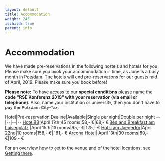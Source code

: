 ```yaml
--- 
layout: default 
title: Accommodation
weight: 245
ischild: true
parent: info
---
```


# Accommodation 

We have made pre-reservations in the following hostels and hotels for you. Please make sure you book your accommodation in time, as June is a busy month in Potsdam. The hotels will end pre-reservations for our guests mid of April, 2019. Please make sure you book before! 

**Please note:**
To have access to our **special conditions** please name the **code "RSE Konferenz 2019" with your reservation (via email or telephone)**. Also, name your institution or university, then you don't have to pay the Potsdam City-Tax.

Hotel|Pre-reservation Dealine|Available|Single per night|Double per night
--|--|--|--
[HotelBB](https://www.hotelbb.de/en/potsdam)|April 17th|45 rooms|58,- €|68,- €
[Bed and Breakfast am Luisenplatz](https://www.bed-breakfast-potsdam.de/) |April 15th|10 rooms|95,- €|125,- € 
[Hotel am Jaegertor](http://www.potsdam-hotel-am-jaegertor.de/en)|April 22nd|10 rooms|158,- €| 181,- €
[Arcona Hotel](https://potsdam.arcona.de/)| April 13th|30 rooms|89,- €|109,- €

For an overview how to get to the venue and of the hotel locations, see [Getting there](venue.html).

